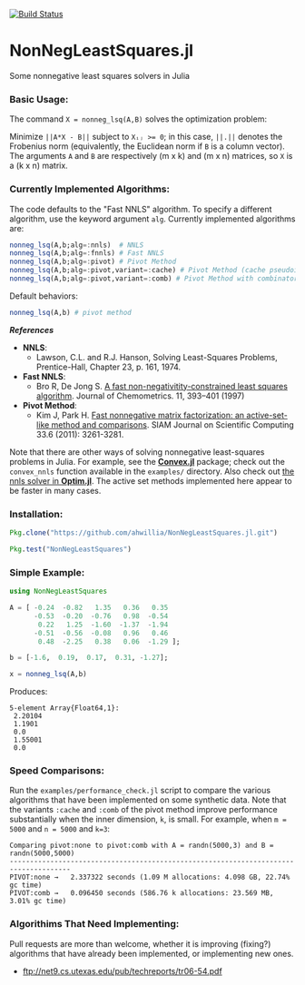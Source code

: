 [![Build Status](https://travis-ci.org/ahwillia/NonNegLeastSquares.jl.svg)](https://travis-ci.org/ahwillia/NonNegLeastSquares.jl?branch=master)

# NonNegLeastSquares.jl
Some nonnegative least squares solvers in Julia

### Basic Usage:

The command `X = nonneg_lsq(A,B)` solves the optimization problem:

Minimize `||A*X - B||` subject to `Xᵢⱼ >= 0`; in this case, `||.||` denotes the Frobenius norm (equivalently, the Euclidean norm if `B` is a column vector). The arguments `A` and `B` are respectively (m x k) and (m x n) matrices, so `X` is a (k x n) matrix.

### Currently Implemented Algorithms:

The code defaults to the "Fast NNLS" algorithm. To specify a different algorithm, use the keyword argument `alg`. Currently implemented algorithms are:

```julia
nonneg_lsq(A,b;alg=:nnls)  # NNLS
nonneg_lsq(A,b;alg=:fnnls) # Fast NNLS
nonneg_lsq(A,b;alg=:pivot) # Pivot Method
nonneg_lsq(A,b;alg=:pivot,variant=:cache) # Pivot Method (cache pseudoinverse up front)
nonneg_lsq(A,b;alg=:pivot,variant=:comb) # Pivot Method with combinatorial least-squares
```

Default behaviors:

```julia
nonneg_lsq(A,b) # pivot method
```

***References***
* **NNLS**:
     * Lawson, C.L. and R.J. Hanson, Solving Least-Squares Problems, Prentice-Hall, Chapter 23, p. 161, 1974.
* **Fast NNLS**:
     * Bro R, De Jong S. [A fast non-negativitity-constrained least squares algorithm](https://dx.doi.org/10.1002%2F%28SICI%291099-128X%28199709%2F10%2911%3A5%3C393%3A%3AAID-CEM483%3E3.0.CO%3B2-L). Journal of Chemometrics. 11, 393–401 (1997)
* **Pivot Method**:
     * Kim J, Park H. [Fast nonnegative matrix factorization: an active-set-like method and comparisons](http://www.cc.gatech.edu/~hpark/papers/SISC_082117RR_Kim_Park.pdf). SIAM Journal on Scientific Computing 33.6 (2011): 3261-3281.

Note that there are other ways of solving nonnegative least-squares problems in Julia. For example, see the [**Convex.jl**](https://github.com/JuliaOpt/Convex.jl) package; check out the `convex_nnls` function available in the `examples/` directory. Also check out [the nnls solver in **Optim.jl**](https://github.com/JuliaOpt/Optim.jl#nonnegative-least-squares). The active set methods implemented here appear to be faster in many cases.

### Installation:

```julia
Pkg.clone("https://github.com/ahwillia/NonNegLeastSquares.jl.git")

Pkg.test("NonNegLeastSquares")
```

### Simple Example:

```julia
using NonNegLeastSquares

A = [ -0.24  -0.82   1.35   0.36   0.35
      -0.53  -0.20  -0.76   0.98  -0.54
       0.22   1.25  -1.60  -1.37  -1.94
      -0.51  -0.56  -0.08   0.96   0.46
       0.48  -2.25   0.38   0.06  -1.29 ];

b = [-1.6,  0.19,  0.17,  0.31, -1.27];

x = nonneg_lsq(A,b)
```

Produces:

```
5-element Array{Float64,1}:
 2.20104
 1.1901 
 0.0    
 1.55001
 0.0  
```

### Speed Comparisons:

Run the `examples/performance_check.jl` script to compare the various algorithms that have been implemented on some synthetic data. Note that the variants `:cache` and `:comb` of the pivot method improve performance substantially when the inner dimension, `k`, is small. For example, when `m = 5000` and `n = 5000` and `k=3`:

```
Comparing pivot:none to pivot:comb with A = randn(5000,3) and B = randn(5000,5000)
-------------------------------------------------------------------------------------
PIVOT:none →   2.337322 seconds (1.09 M allocations: 4.098 GB, 22.74% gc time)
PIVOT:comb →   0.096450 seconds (586.76 k allocations: 23.569 MB, 3.01% gc time)
```

### Algorithims That Need Implementing:

Pull requests are more than welcome, whether it is improving (fixing?) algorithms that have already been implemented, or implementing new ones.

* ftp://net9.cs.utexas.edu/pub/techreports/tr06-54.pdf
